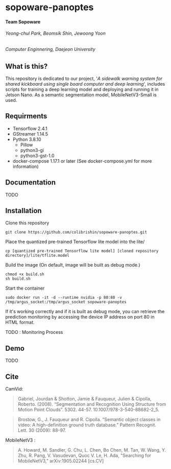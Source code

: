 
# sopoware-panoptes
#### Team Sopoware
###### Yeong-chul Park, Beomsik Shin, Jewoong Yoon
###### Computer Enginnering, Daejeon University

## What is this?
This repository is dedicated to our project, '_A sidewalk warning system for shared kickboard using single board computer and deep learning_', includes scripts for training a deep learning model and deploying and running it in Jetson Nano. As a semantic segmentation model, MobileNetV3-Small is used.

## Requirments
* Tensorflow 2.4.1
* GStreamer 1.14.5
* Python 3.8.10
    * Pillow
    * python3-gi
    * python3-gst-1.0
* docker-compose 1.17.1 or later (See docker-compose.yml for more information)

## Documentation
TODO

## Installation
Clone this repository
```
git clone https://github.com/colibrishin/sopoware-panoptes.git
```
Place the quantized pre-trained Tensorflow lite model into the lite/
```
cp [quantized pre-trained Tensorflow lite model] [cloned repository directory]/lite/tflite.model
```
Build the image (On default, image will be built as debug mode.)
```
chmod +x build.sh
sh build.sh
```
Start the container
```
sudo docker run -it -d --runtime nvidia -p 80:80 -v /tmp/argus_socket:/tmp/argus_socket sopoware-panoptes
```
If it's working correctly and if it is built as debug mode, you can retrieve the prediction monitoring by accessing the device IP address on port 80 in HTML format.

TODO : Monitoring Process

## Demo
TODO

## Cite

CamVid:
> Gabriel, Jourdan & Shotton, Jamie & Fauqueur, Julien & Cipolla, Roberto. (2008). “Segmentation and Recognition Using Structure from Motion Point Clouds”. 5302. 44-57. 10.1007/978-3-540-88682-2_5. 

> Brostow, G., J. Fauqueur and R. Cipolla. “Semantic object classes in video: A high-definition ground truth database.” Pattern Recognit. Lett. 30 (2009): 88-97.

MobileNetV3 :
> A. Howard, M. Sandler, G. Chu, L. Chen, Bo Chen, M. Tan, W. Wang, Y. Zhu, R. Pang, V. Vasudevan, Quoc V. Le, H. Ada, "Searching for MobileNetV3," arXiv:1905.02244 [cs.CV] 
